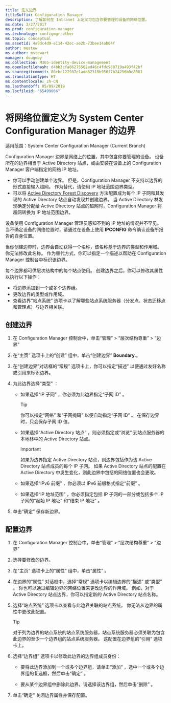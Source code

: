 ```yaml
---
title: 定义边界
titleSuffix: Configuration Manager
description: 了解如何在 Intranet 上定义可包含你要管理的设备的网络位置。
ms.date: 3/27/2017
ms.prod: configuration-manager
ms.technology: configmgr-other
ms.topic: conceptual
ms.assetid: 4a9dc4d9-e114-42ec-ae2b-73bee14ab04f
author: mestew
ms.author: mstewart
manager: dougeby
ms.collection: M365-identity-device-management
ms.openlocfilehash: d4bb3cfa86275562ad46c4fdc988719a493f42bf
ms.sourcegitcommit: 80cbc122937e1add82310b956f7b24296b9c8081
ms.translationtype: HT
ms.contentlocale: zh-CN
ms.lasthandoff: 05/09/2019
ms.locfileid: "65499066"
---
```

# <a name="define-network-locations-as-boundaries-for-system-center-configuration-manager"></a>将网络位置定义为 System Center Configuration Manager 的边界

适用范围：System Center Configuration Manager (Current Branch)

Configuration Manager 边界是网络上的位置，其中包含你要管理的设备。 设备所在的边界相当于 Active Directory 站点，或由安装在设备上的 Configuration Manager 客户端指定的网络 IP 地址。
 - 你可以手动创建单个边界。 但是，Configuration Manager 不支持以边界的形式直接输入超网。 作为替代，请使用 IP 地址范围边界类型。
 - 可以将 [Active Directory Forest Discovery](../../../../core/servers/deploy/configure/about-discovery-methods.md#bkmk_aboutForest) 方法配置成为每个 IP 子网和其发现的 Active Directory 站点自动发现并创建边界。 当 Active Directory 林发现确定分配给 Active Directory 站点的超网时，Configuration Manager 将超网转换为 IP 地址范围边界。  

设备使用 Configuration Manager 管理员感知不到的 IP 地址的情况并不罕见。 当不确定设备的网络位置时，请通过在设备上使用 **IPCONFIG** 命令确认设备所报告的自身位置。  

当你创建边界时，边界会自动获得一个名称，该名称基于边界的类型和作用域。 你无法修改此名称。 作为替代方式，你可以指定一个描述以帮助在 Configuration Manager 控制台中标识该边界。  

每个边界都可供层次结构中的每个站点使用。 创建边界之后，你可以修改其属性以执行以下操作：  
-   将边界添加到一个或多个边界组。  
-   更改边界的类型或作用域。  
-   查看边界“站点系统”  选项卡以了解哪些站点系统服务器（分发点、状态迁移点和管理点）与边界相关联。  

## <a name="to-create-a-boundary"></a>创建边界  

1.  在 Configuration Manager 控制台中，单击“管理” > “层次结构尊重” > “边界”  

2.  在“主页”  选项卡上的“创建”  组中，单击“创建边界”  **Boundary.**。  

3.  在“创建边界”对话框的“常规”  选项卡上，你可以指定“描述”  以便通过友好名称或引用来标识边界。  

4.  为此边界选择“类型”  ：  

    -   如果选择“IP 子网” ，你必须为此边界指定“子网 ID”  。  
        > [!TIP]  
        >  你可以指定“网络”  和“子网掩码”  以便自动指定“子网 ID”  。 在保存边界时，只会保存子网 ID 值。  

    -   如果选择“Active Directory 站点” ，则必须指定或“浏览”  到站点服务器的本地林中的 Active Directory 站点。  

        > [!IMPORTANT]  
        >  如果为边界指定 Active Directory 站点，则边界包括作为该 Active Directory 站点成员的每个 IP 子网。 如果 Active Directory 站点的配置在 Active Directory 中发生变化，则此边界中包括的网络位置也会更改。  

    -   如果选择“IPv6 前缀” ，你必须以 IPv6 前缀格式指定“前缀”  。  

    -   如果选择“IP 地址范围” ，你必须指定包括 IP 子网的一部分或包括多个 IP 子网的“起始 IP 地址”  和“结束 IP 地址”  。    

5.  单击“确定”  保存新边界。  

## <a name="to-configure-a-boundary"></a>配置边界  

1.  在 Configuration Manager 控制台中，单击“管理” > “层次结构尊重” > “边界”  

2.  选择要修改的边界。  

3.  在“主页”  选项卡上的“属性”  组中，单击“属性” 。  

4.  在边界的“属性”  对话框中，选择“常规”  选项卡以编辑边界的“描述”  或“类型”  。 你也可以通过编辑边界的网络位置来更改边界的作用域。 例如，对于 Active Directory 站点边界，你可以指定新的 Active Directory 站点名称。  

5.  选择“站点系统”  选项卡以查看与此边界关联的站点系统。 你无法从边界的属性中更改此配置。  

    > [!TIP]  
    >  对于列为边界的站点系统的站点系统服务器，站点系统服务器必须关联为包含此边界的至少一个边界组的站点系统服务器。 这配置在边界组的“引用”  选项卡上。  

6.  选择“边界组”  选项卡以修改此边界的边界组成员身份：  

    -   要将此边界添加到一个或多个边界组，请单击“添加” ，选中一个或多个边界组的复选框，然后单击“确定” 。  

    -   要从某个边界组中删除此边界，请选择该边界组，然后单击“删除” 。  

7.  单击“确定”  关闭边界属性并保存配置。  
